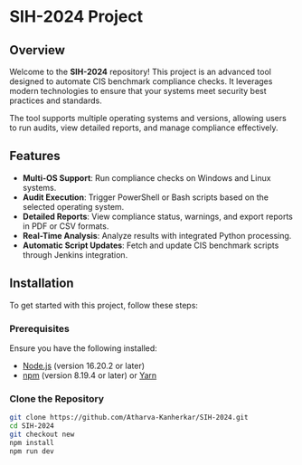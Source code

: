 # SIH-2024 Project

## Overview

Welcome to the **SIH-2024** repository! This project is an advanced tool designed to automate CIS benchmark compliance checks. It leverages modern technologies to ensure that your systems meet security best practices and standards.

The tool supports multiple operating systems and versions, allowing users to run audits, view detailed reports, and manage compliance effectively.

## Features

- **Multi-OS Support**: Run compliance checks on Windows and Linux systems.
- **Audit Execution**: Trigger PowerShell or Bash scripts based on the selected operating system.
- **Detailed Reports**: View compliance status, warnings, and export reports in PDF or CSV formats.
- **Real-Time Analysis**: Analyze results with integrated Python processing.
- **Automatic Script Updates**: Fetch and update CIS benchmark scripts through Jenkins integration.

## Installation

To get started with this project, follow these steps:

### Prerequisites

Ensure you have the following installed:
- [Node.js](https://nodejs.org/) (version 16.20.2 or later)
- [npm](https://www.npmjs.com/) (version 8.19.4 or later) or [Yarn](https://yarnpkg.com/)

### Clone the Repository

```bash
git clone https://github.com/Atharva-Kanherkar/SIH-2024.git
cd SIH-2024
git checkout new
npm install
npm run dev
